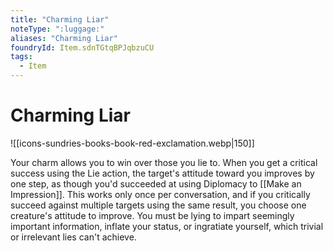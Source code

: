 ```yaml
---
title: "Charming Liar"
noteType: ":luggage:"
aliases: "Charming Liar"
foundryId: Item.sdnTGtqBPJqbzuCU
tags:
  - Item
---
```


# Charming Liar
![[icons-sundries-books-book-red-exclamation.webp|150]]

Your charm allows you to win over those you lie to. When you get a critical success using the Lie action, the target's attitude toward you improves by one step, as though you'd succeeded at using Diplomacy to [[Make an Impression]]. This works only once per conversation, and if you critically succeed against multiple targets using the same result, you choose one creature's attitude to improve. You must be lying to impart seemingly important information, inflate your status, or ingratiate yourself, which trivial or irrelevant lies can't achieve.

